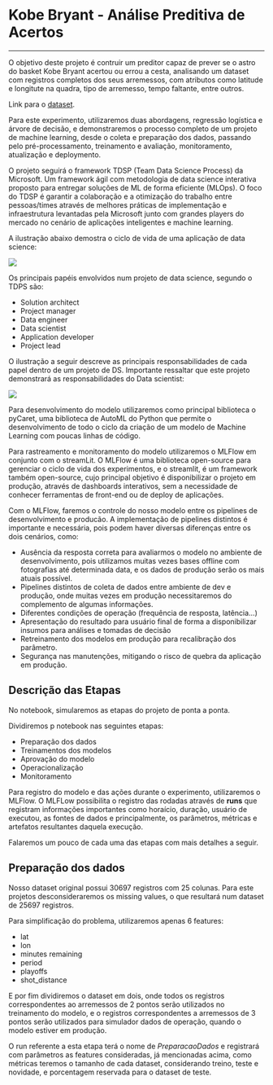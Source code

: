 # Kobe Bryant - Análise Preditiva de Acertos
------------
O objetivo deste projeto é contruir um preditor capaz de prever se o astro do basket Kobe Bryant acertou ou errou a cesta, analisando um dataset com registros completos dos seus arremessos, com atributos como latitude e longitute na quadra, tipo de arremesso, tempo faltante, entre outros.

Link para o [dataset](https://www.kaggle.com/code/jeongwonkim10516/kobe-bryant-shot-selection-increase-prediction/data").

Para este experimento, utilizaremos duas abordagens, regressão logística e árvore de decisão, e demonstraremos o processo completo de um projeto de machine learning, desde o coleta e preparação dos dados, passando pelo pré-processamento, treinamento e avaliação, monitoramento, atualização e deploymento.

O projeto seguirá o framework TDSP (Team Data Science Process) da Microsoft. Um framework ágil com metodologia de data science interativa proposto para entregar soluções de ML de forma eficiente (MLOps). O foco do TDSP é garantir a colaboração e a otimização do trabalho entre pessoas/times através de melhores práticas de implementação e infraestrutura levantadas pela Microsoft junto com grandes players do mercado no cenário de aplicações inteligentes e machine learning.

A ilustração abaixo demostra o ciclo de vida de uma aplicação de data science:

![](https://docs.microsoft.com/en-us/azure/architecture/data-science-process/media/overview/tdsp-lifecycle2.png)

Os principais papéis envolvidos num projeto de data science, segundo o TDPS são: 

* Solution architect
* Project manager
* Data engineer
* Data scientist
* Application developer
* Project lead

O ilustração a seguir descreve as principais responsabilidades de cada papel dentro de um projeto de DS. Importante ressaltar que este projeto demonstrará as responsabilidades do Data scientist:

![](https://docs.microsoft.com/en-us/azure/architecture/data-science-process/media/overview/tdsp-tasks-by-roles.png#lightbox)

Para desenvolvimento do modelo utilizaremos como principal biblioteca o pyCaret,  uma biblioteca de AutoML do Python que permite o desenvolvimento de todo o ciclo da criação de um modelo de Machine Learning com poucas linhas de código.

Para rastreamento e monitoramento do modelo utilizaremos o MLFlow em conjunto com o streamLit. O MLFlow é uma biblioteca open-source para gerenciar o ciclo de vida dos experimentos, e o streamlit, é um framework também open-source, cujo principal objetivo é disponibilizar o projeto em produção, através de dashboards interativos, sem a necessidade de conhecer ferramentas de front-end ou de deploy de aplicações.

Com o MLFlow, faremos o controle do nosso modelo entre os pipelines de desenvolvimento e producão. A implementação de pipelines distintos é importante e necessária, pois podem haver diversas diferenças entre os dois cenários, como:

* Ausência da resposta correta para avaliarmos o modelo no ambiente de desenvolvimento, pois utilizamos muitas vezes bases offline com fotografias até determinada data, e os dados de produção serão os mais atuais possível.
* Pipelines distintos de coleta de dados entre ambiente de dev e produção, onde muitas vezes em produção necessitaremos do complemento de algumas informações.
* Diferentes condições de operação (frequência de resposta, latência…)
* Apresentação do resultado para usuário final de forma a disponibilizar insumos para análises e tomadas de decisão
* Retreinamento dos modelos em produção para recalibração dos parâmetro.
* Segurança nas manutenções, mitigando o risco de quebra da aplicação em produção.

## Descrição das Etapas

No notebook, simularemos as etapas do projeto de ponta a ponta.

Dividiremos p notebook nas seguintes etapas:

* Preparação dos dados
* Treinamentos dos modelos
* Aprovação do modelo
* Operacionalização
* Monitoramento

Para registro do modelo e das ações durante o experimento, utilizaremos o MLFlow.
O MLFLow possibilita o registro das rodadas através de **runs** que registram informações importantes como horaício, duração, usuário de executou, as fontes de dados e principalmente, os parâmetros, métricas e artefatos resultantes daquela execução.

Falaremos um pouco de cada uma das etapas com mais detalhes a seguir.

## Preparação dos dados

Nosso dataset original possui 30697 registros com 25 colunas. Para este projetos desconsideraremos os missing values, o que resultará num dataset de 25697 registros.

Para simplificação do problema, utilizaremos apenas 6 features:

* lat
* lon
* minutes remaining
* period
* playoffs
* shot_distance

E por fim dividiremos o dataset em dois, onde todos os registros correspondentes ao arremessos de 2 pontos serão utilizados no treinamento do modelo, e o registros correspondentes a arremessos de 3 pontos serão utilizados para simulador dados de operação, quando o modelo estiver em produção.

O run referente a esta etapa terá o nome de *PreparacaoDados* e registrará com parâmetros as features consideradas, já mencionadas acima, como métricas teremos o tamanho de cada dataset, considerando treino, teste e novidade, e porcentagem reservada para o dataset de teste.
